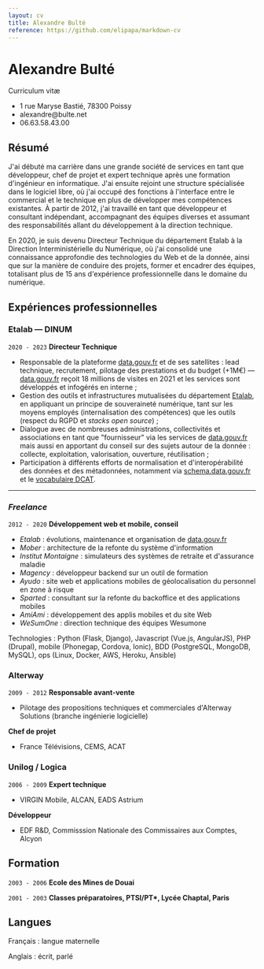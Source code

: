 ```yaml
---
layout: cv
title: Alexandre Bulté
reference: https://github.com/elipapa/markdown-cv
---
```


# Alexandre Bulté

Curriculum vitæ

<ul class="contact">
    <li>1 rue Maryse Bastié, 78300 Poissy</li>
    <li>alexandre@bulte.net</li>
    <li>06.63.58.43.00</li>
</ul>

## Résumé

J'ai débuté ma carrière dans une grande société de services en tant que développeur, chef de projet et expert technique après une formation d'ingénieur en informatique. J'ai ensuite rejoint une structure spécialisée dans le logiciel libre, où j'ai occupé des fonctions à l'interface entre le commercial et le technique en plus de développer mes compétences existantes. À partir de 2012, j'ai travaillé en tant que développeur et consultant indépendant, accompagnant des équipes diverses et assumant des responsabilités allant du développement à la direction technique.

En 2020, je suis devenu Directeur Technique du département Etalab à la Direction Interministérielle du Numérique, où j'ai consolidé une connaissance approfondie des technologies du Web et de la donnée, ainsi que sur la manière de conduire des projets, former et encadrer des équipes, totalisant plus de 15 ans d'expérience professionnelle dans le domaine du numérique.

## Expériences professionnelles

### Etalab — DINUM

`2020 - 2023`
**Directeur Technique**
- Responsable de la plateforme [data.gouv.fr](https://www.data.gouv.fr) et de ses satellites : lead technique, recrutement, pilotage des prestations et du budget (+1M€) — [data.gouv.fr](https://www.data.gouv.fr) reçoit 18 millions de visites en 2021 et les services sont développés et infogérés en interne ;
- Gestion des outils et infrastructures mutualisées du département [Etalab](https://www.etalab.gouv.fr), en appliquant un principe de souveraineté numérique, tant sur les moyens employés (internalisation des compétences) que les outils (respect du RGPD et _stacks open source_) ;
- Dialogue avec de nombreuses administrations, collectivités et associations en tant que "fournisseur" via les services de [data.gouv.fr](https://www.data.gouv.fr) mais aussi en apportant du conseil sur des sujets autour de la donnée : collecte, exploitation, valorisation, ouverture, réutilisation ;
- Participation à différents efforts de normalisation et d'interopérabilité des données et des métadonnées, notamment via [schema.data.gouv.fr](https://schema.data.gouv.fr) et le [vocabulaire DCAT](https://www.w3.org/TR/vocab-dcat/).

<!-- Page break -->
---

### _Freelance_

`2012 - 2020`
**Développement web et mobile, conseil**
- _Etalab_&nbsp;: évolutions, maintenance et organisation de [data.gouv.fr](https://www.data.gouv.fr)
- _Mober_&nbsp;: architecture de la refonte du système d'information
- _Institut Montaigne_&nbsp;: simulateurs des systèmes de retraite et d'assurance maladie
- _Magency_&nbsp;: développeur backend sur un outil de formation
- _Ayudo_&nbsp;: site web et applications mobiles de géolocalisation du personnel en zone à risque
- _Sparted_&nbsp;: consultant sur la refonte du backoffice et des applications mobiles
- _AmiAmi_&nbsp;: développement des applis mobiles et du site Web
- _WeSumOne_&nbsp;: direction technique des équipes Wesumone

Technologies : Python (Flask, Django), Javascript (Vue.js, AngularJS), PHP (Drupal), mobile (Phonegap, Cordova, Ionic), BDD (PostgreSQL, MongoDB, MySQL), ops (Linux, Docker, AWS, Heroku, Ansible)

### Alterway

`2009 - 2012`
**Responsable avant-vente**

- Pilotage des propositions techniques et commerciales d'Alterway Solutions (branche ingénierie logicielle)

**Chef de projet**

- France Télévisions, CEMS, ACAT

### Unilog / Logica

`2006 - 2009`
**Expert technique**
- VIRGIN Mobile, ALCAN, EADS Astrium

**Développeur**
- EDF R&D, Commisssion Nationale des Commissaires aux Comptes, Alcyon

## Formation

`2003 - 2006`
__Ecole des Mines de Douai__

`2001 - 2003`
__Classes préparatoires, PTSI/PT*, Lycée Chaptal, Paris__

## Langues

Français : langue maternelle

Anglais : écrit, parlé
